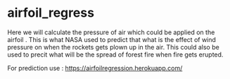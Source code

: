 # airfoil_regress


Here we will calculate the pressure of air which could be applied on the airfoil . This is what NASA used to predict that what is the effect of wind pressure on when the rockets gets plown up in the air. This could also be used to precit what will be the spread of forest fire when fire gets erupted.

For prediction use :  https://airfoilregression.herokuapp.com/
